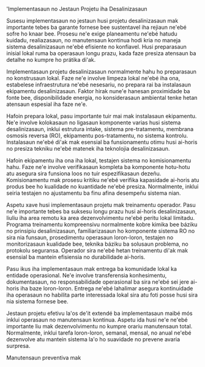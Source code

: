 'Implementasaun no Jestaun Projetu iha Desalinizasaun

Susesu implementasaun no jestaun husi projetu desalinizasaun mak importante tebes ba garante fornese bee sustentavel iha rejiaun ne'ebé sofre ho knaar bee. Prosesu ne'e exige planeamentu ne'ebé hatudu kuidadu, realiazasaun, no manutensaun kontinua hodi kria no maneja sistema desalinizasaun ne'ebé efisiente no konfiavel. Husi preparasaun inisial lokal ruma ba operasaun longu prazu, kada faze presiza atensaun ba detalhe no kumpre ho prátika di'ak.

Implementasaun projetu desalinizasaun normalmente hahu ho preparasaun no konstrusaun lokal. Faze ne'e involve limpeza lokal ne'ebé iha ona, estabelese infraestrutura ne'ebé nesesariu, no prepara rai ba instalasaun ekipamentu desalinizasaun. Faktor hirak nune'e hanesan proximidade ba fonte bee, disponibilidade energia, no konsiderasaun ambiental tenke hetan atensaun espesial iha faze ne'e.

Hafoin prepara lokal, pasu importante tuir mai mak instalasaun ekipamentu. Ne'e involve kolokasaun no ligasaun komponente varias husi sistema desalinizasaun, inklui estrutura intake, sistema pre-tratamentu, membrana osmosis reversa (RO), ekipamentu pos-tratamentu, no sistema kontrolu. Instalasaun ne'ebé di'ak mak esensial ba funsionamentu otimu husi ai-horis no presiza tekniku ne'ebé matenek iha teknolojia desalinizasaun.

Hafoin ekipamentu iha ona iha lokal, testajen sistema no komisionamentu hahu. Faze ne'e involve verifikasaun kompleta ba komponente hotu-hotu atu asegura sira funsiona loos no tuir espezifikasaun dezeñu. Komisionamentu mak prosesu kritiku ne'ebé verifika kapasidade ai-horis atu produs bee ho kualidade no kuantidade ne'ebé presiza. Normalmente, inklui seiria testajen no ajustamentu ba finu afina desempeñu sistema nian.

Aspetu xave husi implementasaun projetu mak treinamentu operador. Pasu ne'e importante tebes ba suksesu longu prazu husi ai-horis desalinizasaun, liuliu iha area remotu ka area dezenvolvimentu ne'ebé peritu lokal limitadu. Programa treinamentu kompreensivu normalmente kobre kimika bee báziku no prinsipiu desalinizasaun, familiarizasaun ho komponente sistema RO no sira nia funsaun, prosedimentu operasaun loron-loron, testajen no monitorizasaun kualidade bee, teknika báziku ba solusaun problema, no protokolu seguransa. Operador sira ne'ebé hetan treinamentu di'ak mak esensial ba mantein efisiensia no durabilidade ai-horis.

Pasu ikus iha implementasaun mak entrega ba komunidade lokal ka entidade operasional. Ne'e involve transferensia konhesimentu, dokumentasaun, no responsabilidade operasional ba sira ne'ebé sei jere ai-horis iha baze loron-loron. Entrega ne'ebé lahalimar asegura kontinuidade iha operasaun no habilita parte interessada lokal sira atu foti posse husi sira nia sistema fornese bee.

Jestaun projetu efetivu la'os de'it extendé ba implementasaun maibé mós inklui operasaun no manutensaun kontinua. Aspetu ida husi ne'e ne'ebé importante liu mak dezenvolvimentu no kumpre orariu manutensaun total. Normalmente, inklui tarefa loron-loron, semanal, mensal, no anual ne'ebé dezenvolve atu mantein sistema la'o ho suavidade no prevene avaria surpresa.

Manutensaun preventiva mak